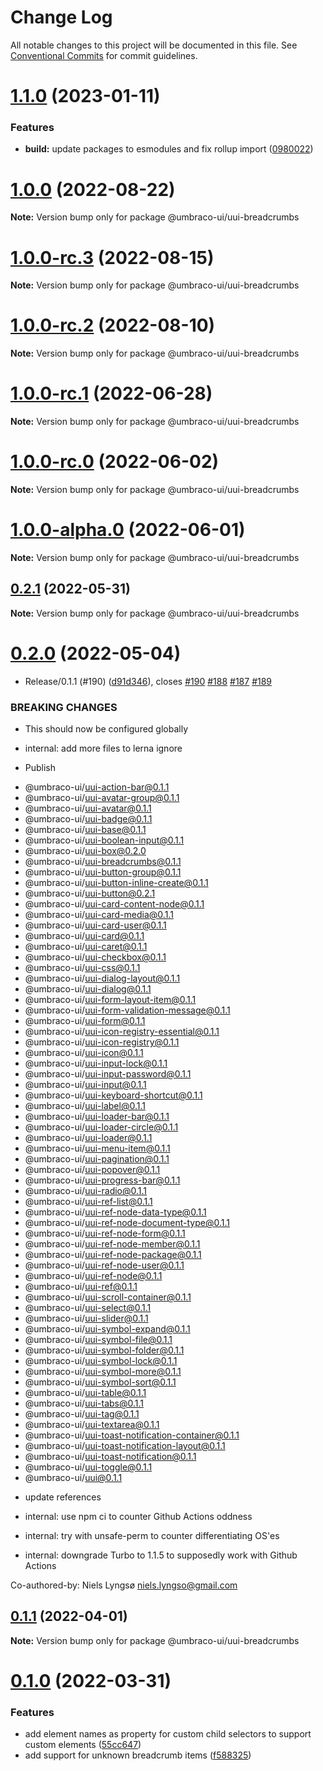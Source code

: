 # Change Log

All notable changes to this project will be documented in this file.
See [Conventional Commits](https://conventionalcommits.org) for commit guidelines.

# [1.1.0](https://github.com/umbraco/Umbraco.UI/compare/@umbraco-ui/uui-breadcrumbs@1.0.0...@umbraco-ui/uui-breadcrumbs@1.1.0) (2023-01-11)

### Features

- **build:** update packages to esmodules and fix rollup import ([0980022](https://github.com/umbraco/Umbraco.UI/commit/0980022acd9fedc79b017f417d4c56d247d129e3))

# [1.0.0](https://github.com/umbraco/Umbraco.UI/compare/@umbraco-ui/uui-breadcrumbs@1.0.0-rc.3...@umbraco-ui/uui-breadcrumbs@1.0.0) (2022-08-22)

**Note:** Version bump only for package @umbraco-ui/uui-breadcrumbs

# [1.0.0-rc.3](https://github.com/umbraco/Umbraco.UI/compare/@umbraco-ui/uui-breadcrumbs@1.0.0-rc.2...@umbraco-ui/uui-breadcrumbs@1.0.0-rc.3) (2022-08-15)

**Note:** Version bump only for package @umbraco-ui/uui-breadcrumbs

# [1.0.0-rc.2](https://github.com/umbraco/Umbraco.UI/compare/@umbraco-ui/uui-breadcrumbs@1.0.0-rc.1...@umbraco-ui/uui-breadcrumbs@1.0.0-rc.2) (2022-08-10)

**Note:** Version bump only for package @umbraco-ui/uui-breadcrumbs

# [1.0.0-rc.1](https://github.com/umbraco/Umbraco.UI/compare/@umbraco-ui/uui-breadcrumbs@1.0.0-rc.0...@umbraco-ui/uui-breadcrumbs@1.0.0-rc.1) (2022-06-28)

**Note:** Version bump only for package @umbraco-ui/uui-breadcrumbs

# [1.0.0-rc.0](https://github.com/umbraco/Umbraco.UI/compare/@umbraco-ui/uui-breadcrumbs@0.2.1...@umbraco-ui/uui-breadcrumbs@1.0.0-rc.0) (2022-06-02)

**Note:** Version bump only for package @umbraco-ui/uui-breadcrumbs

# [1.0.0-alpha.0](https://github.com/umbraco/Umbraco.UI/compare/@umbraco-ui/uui-breadcrumbs@0.2.1...@umbraco-ui/uui-breadcrumbs@1.0.0-alpha.0) (2022-06-01)

**Note:** Version bump only for package @umbraco-ui/uui-breadcrumbs

## [0.2.1](https://github.com/umbraco/Umbraco.UI/compare/@umbraco-ui/uui-breadcrumbs@0.2.0...@umbraco-ui/uui-breadcrumbs@0.2.1) (2022-05-31)

**Note:** Version bump only for package @umbraco-ui/uui-breadcrumbs

# [0.2.0](https://github.com/umbraco/Umbraco.UI/compare/@umbraco-ui/uui-breadcrumbs@0.1.0...@umbraco-ui/uui-breadcrumbs@0.2.0) (2022-05-04)

- Release/0.1.1 (#190) ([d91d346](https://github.com/umbraco/Umbraco.UI/commit/d91d346a0659f52de2a3c4746065c554f95e6328)), closes [#190](https://github.com/umbraco/Umbraco.UI/issues/190) [#188](https://github.com/umbraco/Umbraco.UI/issues/188) [#187](https://github.com/umbraco/Umbraco.UI/issues/187) [#189](https://github.com/umbraco/Umbraco.UI/issues/189)

### BREAKING CHANGES

- This should now be configured globally

- internal: add more files to lerna ignore

- Publish

* @umbraco-ui/uui-action-bar@0.1.1
* @umbraco-ui/uui-avatar-group@0.1.1
* @umbraco-ui/uui-avatar@0.1.1
* @umbraco-ui/uui-badge@0.1.1
* @umbraco-ui/uui-base@0.1.1
* @umbraco-ui/uui-boolean-input@0.1.1
* @umbraco-ui/uui-box@0.2.0
* @umbraco-ui/uui-breadcrumbs@0.1.1
* @umbraco-ui/uui-button-group@0.1.1
* @umbraco-ui/uui-button-inline-create@0.1.1
* @umbraco-ui/uui-button@0.2.1
* @umbraco-ui/uui-card-content-node@0.1.1
* @umbraco-ui/uui-card-media@0.1.1
* @umbraco-ui/uui-card-user@0.1.1
* @umbraco-ui/uui-card@0.1.1
* @umbraco-ui/uui-caret@0.1.1
* @umbraco-ui/uui-checkbox@0.1.1
* @umbraco-ui/uui-css@0.1.1
* @umbraco-ui/uui-dialog-layout@0.1.1
* @umbraco-ui/uui-dialog@0.1.1
* @umbraco-ui/uui-form-layout-item@0.1.1
* @umbraco-ui/uui-form-validation-message@0.1.1
* @umbraco-ui/uui-form@0.1.1
* @umbraco-ui/uui-icon-registry-essential@0.1.1
* @umbraco-ui/uui-icon-registry@0.1.1
* @umbraco-ui/uui-icon@0.1.1
* @umbraco-ui/uui-input-lock@0.1.1
* @umbraco-ui/uui-input-password@0.1.1
* @umbraco-ui/uui-input@0.1.1
* @umbraco-ui/uui-keyboard-shortcut@0.1.1
* @umbraco-ui/uui-label@0.1.1
* @umbraco-ui/uui-loader-bar@0.1.1
* @umbraco-ui/uui-loader-circle@0.1.1
* @umbraco-ui/uui-loader@0.1.1
* @umbraco-ui/uui-menu-item@0.1.1
* @umbraco-ui/uui-pagination@0.1.1
* @umbraco-ui/uui-popover@0.1.1
* @umbraco-ui/uui-progress-bar@0.1.1
* @umbraco-ui/uui-radio@0.1.1
* @umbraco-ui/uui-ref-list@0.1.1
* @umbraco-ui/uui-ref-node-data-type@0.1.1
* @umbraco-ui/uui-ref-node-document-type@0.1.1
* @umbraco-ui/uui-ref-node-form@0.1.1
* @umbraco-ui/uui-ref-node-member@0.1.1
* @umbraco-ui/uui-ref-node-package@0.1.1
* @umbraco-ui/uui-ref-node-user@0.1.1
* @umbraco-ui/uui-ref-node@0.1.1
* @umbraco-ui/uui-ref@0.1.1
* @umbraco-ui/uui-scroll-container@0.1.1
* @umbraco-ui/uui-select@0.1.1
* @umbraco-ui/uui-slider@0.1.1
* @umbraco-ui/uui-symbol-expand@0.1.1
* @umbraco-ui/uui-symbol-file@0.1.1
* @umbraco-ui/uui-symbol-folder@0.1.1
* @umbraco-ui/uui-symbol-lock@0.1.1
* @umbraco-ui/uui-symbol-more@0.1.1
* @umbraco-ui/uui-symbol-sort@0.1.1
* @umbraco-ui/uui-table@0.1.1
* @umbraco-ui/uui-tabs@0.1.1
* @umbraco-ui/uui-tag@0.1.1
* @umbraco-ui/uui-textarea@0.1.1
* @umbraco-ui/uui-toast-notification-container@0.1.1
* @umbraco-ui/uui-toast-notification-layout@0.1.1
* @umbraco-ui/uui-toast-notification@0.1.1
* @umbraco-ui/uui-toggle@0.1.1
* @umbraco-ui/uui@0.1.1

- update references

- internal: use npm ci to counter Github Actions oddness

- internal: try with unsafe-perm to counter differentiating OS'es

- internal: downgrade Turbo to 1.1.5 to supposedly work with Github Actions

Co-authored-by: Niels Lyngsø <niels.lyngso@gmail.com>

## [0.1.1](https://github.com/umbraco/Umbraco.UI/compare/@umbraco-ui/uui-breadcrumbs@0.1.0...@umbraco-ui/uui-breadcrumbs@0.1.1) (2022-04-01)

**Note:** Version bump only for package @umbraco-ui/uui-breadcrumbs

# [0.1.0](https://github.com/umbraco/Umbraco.UI/compare/@umbraco-ui/uui-breadcrumbs@0.0.17...@umbraco-ui/uui-breadcrumbs@0.1.0) (2022-03-31)

### Features

- add element names as property for custom child selectors to support custom elements ([55cc647](https://github.com/umbraco/Umbraco.UI/commit/55cc64756cb8f80637a3c1ffc865bcc10b58fe0e))
- add support for unknown breadcrumb items ([f588325](https://github.com/umbraco/Umbraco.UI/commit/f5883252e629b18d80325b89197a9bcdc76cb476))
